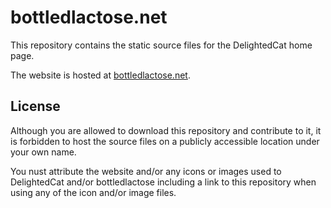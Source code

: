 # bottledlactose.net

This repository contains the static source files for the DelightedCat home page.

The website is hosted at [bottledlactose.net](https://www.bottledlactose.net).

## License

Although you are allowed to download this repository and contribute to it, it is forbidden to host the source files on a publicly accessible location under your own name.

You nust attribute the website and/or any icons or images used to
DelightedCat and/or bottledlactose including a link to this repository when using any of the icon and/or image files.
